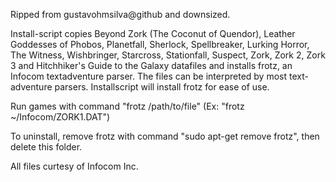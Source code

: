 Ripped from gustavohmsilva@github and downsized.

Install-script copies Beyond Zork (The Coconut of Quendor), Leather Goddesses of Phobos, Planetfall, Sherlock, Spellbreaker, Lurking Horror, The Witness, Wishbringer, Starcross, Stationfall, Suspect, Zork, Zork 2, Zork 3 and Hitchhiker's Guide to the Galaxy datafiles and installs frotz, an Infocom textadventure parser. The files can be interpreted by most text-adventure parsers. Installscript will install frotz for ease of use.

Run games with command "frotz /path/to/file" (Ex: "frotz ~/Infocom/ZORK1.DAT")

To uninstall, remove frotz with command "sudo apt-get remove frotz", then delete this folder.

All files curtesy of Infocom Inc.
